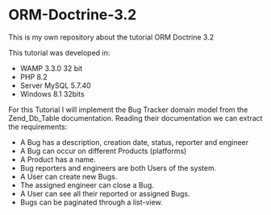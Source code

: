 # ORM-Doctrine-3.2
This is my own repository about the tutorial ORM Doctrine 3.2

This tutorial was developed in:
* WAMP 3.3.0 32 bit
* PHP 8.2
* Server MySQL 5.7.40
* Windows 8.1 32bits

For this Tutorial I will implement the Bug Tracker domain model from the Zend_Db_Table documentation. Reading their documentation we can extract the requirements:

* A Bug has a description, creation date, status, reporter and engineer
* A Bug can occur on different Products (platforms)
* A Product has a name.
* Bug reporters and engineers are both Users of the system.
* A User can create new Bugs.
* The assigned engineer can close a Bug.
* A User can see all their reported or assigned Bugs.
* Bugs can be paginated through a list-view.
